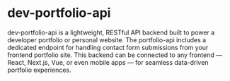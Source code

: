 # dev-portfolio-api

dev-portfolio-api is a lightweight, RESTful API backend built to power a developer portfolio or personal website. The portfolio-api includes a dedicated endpoint for handling contact form submissions from your frontend portfolio site. This backend can be connected to any frontend — React, Next.js, Vue, or even mobile apps — for seamless data-driven portfolio experiences.
